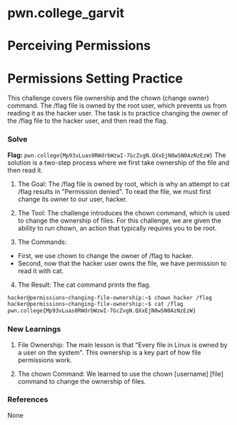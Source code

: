 # pwn.college_garvit
# Perceiving Permissions

# Permissions Setting Practice
This challenge covers file ownership and the chown (change owner) command. The /flag file is owned by the root user, which prevents us from reading it as the hacker user. The task is to practice changing the owner of the /flag file to the hacker user, and then read the flag.

### Solve
**Flag:** `pwn.college{Mp93vLuas0RWdrbWzwI-7GcZvgN.QXxEjN0wSN0AzNzEzW}`
The solution is a two-step process where we first take ownership of the file and then read it.

1. The Goal: The /flag file is owned by root, which is why an attempt to cat /flag results in "Permission denied". To read the file, we must first change its owner to our user, hacker.

2. The Tool: The challenge introduces the chown command, which is used to change the ownership of files. For this challenge, we are given the ability to run chown, an action that typically requires you to be root.

3. The Commands:
 - First, we use chown to change the owner of /flag to hacker.
 - Second, now that the hacker user owns the file, we have permission to read it with cat.

 4. The Result: The cat command prints the flag.

```bash
hacker@permissions~changing-file-ownership:~$ chown hacker /flag
hacker@permissions~changing-file-ownership:~$ cat /flag
pwn.college{Mp93vLuas0RWdrbWzwI-7GcZvgN.QXxEjN0wSN0AzNzEzW}
```
    
### New Learnings
1. File Ownership: The main lesson is that "Every file in Linux is owned by a user on the system". This ownership is a key part of how file permissions work.

2. The chown Command: We learned to use the chown [username] [file] command to change the ownership of files.

### References 
None